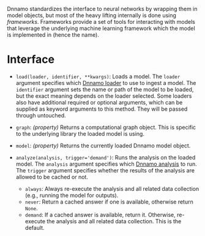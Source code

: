 Dnnamo standardizes the interface to neural networks by wrapping them in model objects, but most of the heavy lifting internally is done using *frameworks*.
Frameworks provide a set of tools for interacting with models that leverage the underlying machine learning framework which the model is implemented in (hence the name).

# Interface

- `load(loader, identifier, **kwargs)`: Loads a model. The `loader` argument specifies which [Dnnamo loader](/dev/loaders/index.html) to use to ingest a model. The `identifier` argument sets the name or path of the model to be loaded, but the exact meaning depends on the loader selected. Some loaders also have additional required or optional arguments, which can be supplied as keyword arguments to this method. They will be passed through untouched.

- `graph`: *(property)* Returns a computational graph object. This is specific to the underlying library the loaded model is using.

- `model`: *(property)* Returns the currently loaded Dnnamo model object.

- `analyze(analysis, trigger='demand')`: Runs the analysis on the loaded model. The `analysis` argument specifies which [Dnnamo analysis](/dev/analysis/index.html) to run. The `trigger` argument specifies whether the results of the analysis are allowed to be cached or not.

    - `always`: Always re-execute the analysis and all related data collection (e.g., running the model for outputs).
    - `never`: Return a cached answer if one is available, otherwise return `None`.
    - `demand`: If a cached answer is available, return it. Otherwise, re-execute the analysis and all related data collection. This is the default.
